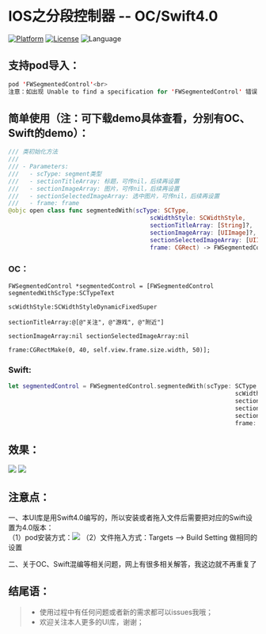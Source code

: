 # IOS之分段控制器 -- OC/Swift4.0  

[![Platform](http://img.shields.io/badge/platform-iOS-blue.svg?style=flat)](http://cocoapods.org/?q=FWSegmentedControl)
[![License](http://img.shields.io/badge/license-MIT-green.svg?style=flat)](https://github.com/choiceyou/FWSegmentedControl/blob/master/FWSegmentedControl/LICENSE)
![Language](https://img.shields.io/badge/language-swift-orange.svg)



## 支持pod导入：

```swift
pod 'FWSegmentedControl'<br>
注意：如出现 Unable to find a specification for 'FWSegmentedControl' 错误，可执行 pod repo update 命令。
```



## 简单使用（注：可下载demo具体查看，分别有OC、Swift的demo）：  

```swift
/// 类初始化方法
///
/// - Parameters:
///   - scType: segment类型
///   - sectionTitleArray: 标题，可传nil，后续再设置
///   - sectionImageArray: 图片，可传nil，后续再设置
///   - sectionSelectedImageArray: 选中图片，可传nil，后续再设置
///   - frame: frame
@objc open class func segmentedWith(scType: SCType,
                                        scWidthStyle: SCWidthStyle,
                                        sectionTitleArray: [String]?,
                                        sectionImageArray: [UIImage]?,
                                        sectionSelectedImageArray: [UIImage]?,
                                        frame: CGRect) -> FWSegmentedControl
```

### OC：
```oc
FWSegmentedControl *segmentedControl = [FWSegmentedControl segmentedWithScType:SCTypeText
                                                                      scWidthStyle:SCWidthStyleDynamicFixedSuper
                                                                 sectionTitleArray:@[@"关注", @"游戏", @"附近"]
                                                                 sectionImageArray:nil sectionSelectedImageArray:nil
                                                                             frame:CGRectMake(0, 40, self.view.frame.size.width, 50)];
```


### Swift: <br>
```swift
let segmentedControl = FWSegmentedControl.segmentedWith(scType: SCType.text,
                                                                scWidthStyle: SCWidthStyle.fixed,
                                                                sectionTitleArray: ["关注", "游戏", "附近"],
                                                                sectionImageArray: nil,
                                                                sectionSelectedImageArray: nil,
                                                                frame: CGRect(x: 0, y: 40, width: Int(UIScreen.main.bounds.width), height: 50))                                                             
```



## 效果：

![](https://github.com/choiceyou/FWSegmentedControl/blob/master/%E7%A4%BA%E4%BE%8B1.gif)
![](https://github.com/choiceyou/FWSegmentedControl/blob/master/%E7%A4%BA%E4%BE%8B2.gif)



## 注意点：

一、本UI库是用Swift4.0编写的，所以安装或者拖入文件后需要把对应的Swift设置为4.0版本： <br>
（1）pod安装方式：![](https://github.com/choiceyou/FWSegmentedControl/blob/master/%E8%AE%BE%E7%BD%AE1.jpg)
（2）文件拖入方式：Targets --> Build Setting 做相同的设置

二、关于OC、Swift混编等相关问题，网上有很多相关解答，我这边就不再重复了



## 结尾语：

> * 使用过程中有任何问题或者新的需求都可以issues我哦；
> * 欢迎关注本人更多的UI库，谢谢；

